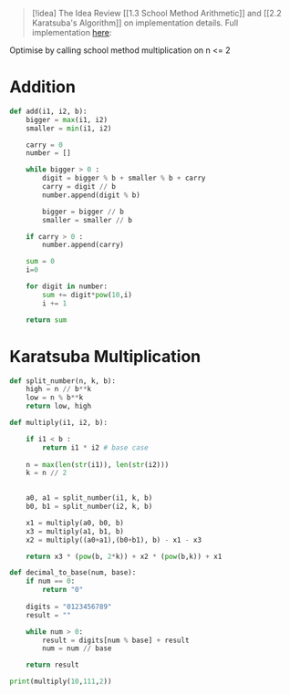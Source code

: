 
> [!idea] The Idea
> Review [[1.3 School Method Arithmetic]] and [[2.2 Karatsuba's Algorithm]] on implementation details. Full implementation [here](https://github.com/santiagosayshey/ADSA-S1-2024/blob/assignment1/main.py): 
> 


Optimise by calling school method multiplication on n <= 2
# Addition

```python
def add(i1, i2, b):
    bigger = max(i1, i2)
    smaller = min(i1, i2)

    carry = 0
    number = []

    while bigger > 0 :
        digit = bigger % b + smaller % b + carry
        carry = digit // b
        number.append(digit % b)

        bigger = bigger // b
        smaller = smaller // b

    if carry > 0 :
        number.append(carry)

    sum = 0
    i=0

    for digit in number:
        sum += digit*pow(10,i)
        i += 1

    return sum
```

# Karatsuba Multiplication

```python
def split_number(n, k, b):
    high = n // b**k
    low = n % b**k
    return low, high

def multiply(i1, i2, b):

    if i1 < b :
        return i1 * i2 # base case
    
    n = max(len(str(i1)), len(str(i2)))
    k = n // 2
    

    a0, a1 = split_number(i1, k, b) 
    b0, b1 = split_number(i2, k, b)

    x1 = multiply(a0, b0, b)
    x3 = multiply(a1, b1, b)
    x2 = multiply((a0+a1),(b0+b1), b) - x1 - x3

    return x3 * (pow(b, 2*k)) + x2 * (pow(b,k)) + x1

def decimal_to_base(num, base):
    if num == 0:
        return "0"
    
    digits = "0123456789"
    result = ""

    while num > 0:
        result = digits[num % base] + result
        num = num // base

    return result

print(multiply(10,111,2))
```
